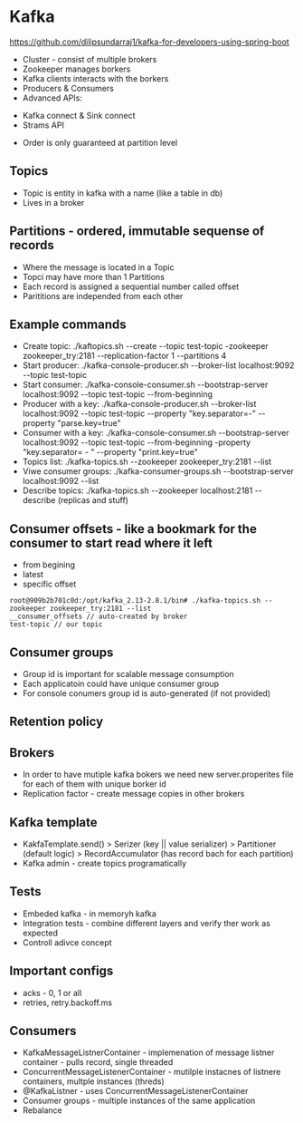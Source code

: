 # Kafka
https://github.com/dilipsundarraj1/kafka-for-developers-using-spring-boot

* Cluster - consist of multiple brokers
* Zookeeper manages borkers
* Kafka clients interacts with the borkers
* Producers & Consumers
* Advanced APIs:
- Kafka connect & Sink connect
- Strams API
* Order is only guaranteed at partition level

## Topics
* Topic is entity in kafka with a name (like a table in db)
* Lives in a broker

## Partitions - ordered, immutable sequense of records
* Where the message is located in a Topic
* Topci may have more than 1 Partitions
* Each record is assigned a sequential number called offset
* Parititions are independed from each other

## Example commands
* Create topic: ./kaftopics.sh --create --topic test-topic -zookeeper zookeeper_try:2181 --replication-factor 1 --partitions 4
* Start producer: ./kafka-console-producer.sh --broker-list localhost:9092 --topic test-topic
* Start consumer: ./kafka-console-consumer.sh --bootstrap-server localhost:9092 --topic test-topic --from-beginning
* Producer with a key: ./kafka-console-producer.sh --broker-list localhost:9092 --topic test-topic --property "key.separator=-" --property "parse.key=true"
* Consumer with a key: ./kafka-console-consumer.sh --bootstrap-server localhost:9092 --topic test-topic --from-beginning -property "key.separator= - " --property "print.key=true"
* Topics list: ./kafka-topics.sh --zookeeper zookeeper_try:2181 --list
* Viwe consumer groups: ./kafka-consumer-groups.sh --bootstrap-server localhost:9092 --list
* Describe topics: ./kafka-topics.sh --zookeeper localhost:2181 --describe (replicas and stuff)

## Consumer offsets - like a bookmark for the consumer to start read where it left
* from begining
* latest
* specific offset

```
root@909b2b701c0d:/opt/kafka_2.13-2.8.1/bin# ./kafka-topics.sh --zookeeper zookeeper_try:2181 --list
__consumer_offsets // auto-created by broker
test-topic // our topic
```

## Consumer groups
* Group id is important for scalable message consumption
* Each applicatoin could have unique consumer group
* For console conumers group id is auto-generated (if not provided)

## Retention policy


## Brokers
* In order to have mutiple kafka bokers we need new server.properites file for each of them with unique borker id
* Replication factor - create message copies in other brokers

## Kafka template
* KakfaTemplate.send() > Serizer (key || value serializer) > Partitioner (default logic) > RecordAccumulator (has record bach for each partition)
* Kafka admin - create topics programatically

## Tests
* Embeded kafka - in memoryh kafka
* Integration tests - combine different layers and verify ther work as expected
* Controll adivce concept

## Important configs
* acks - 0, 1 or all
* retries, retry.backoff.ms

## Consumers
* KafkaMessageListnerContainer - implemenation of message listner container - pulls record, single threaded
* ConcurrentMessageListenerContainer - mutilple instacnes of listnere containers, multple instances (threds)
* @KafkaListner - uses ConcurrentMessageListenerContainer
* Consumer groups - multiple instances of the same application
* Rebalance